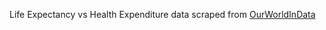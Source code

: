Life Expectancy vs Health Expenditure data scraped from [OurWorldInData](https://ourworldindata.org/grapher/life-expectancy-vs-health-expenditure)

